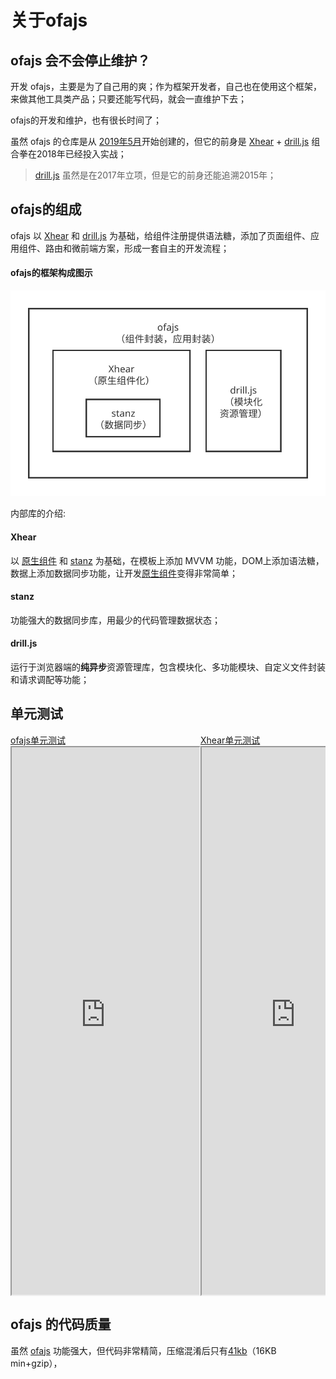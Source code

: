 # 关于ofajs

## ofajs 会不会停止维护？

开发 ofajs，主要是为了自己用的爽；作为框架开发者，自己也在使用这个框架，来做其他工具类产品；只要还能写代码，就会一直维护下去；

ofajs的开发和维护，也有很长时间了；

虽然 ofajs 的仓库是从 [2019年5月](https://github.com/kirakiray/ofa.js/commits/master?after=6430cf81183be2bf556227d872b0ac13e6dd13b3+209&branch=master)开始创建的，但它的前身是 [Xhear](https://github.com/kirakiray/Xhear) + [drill.js](https://github.com/kirakiray/drill.js) 组合拳在2018年已经投入实战；

> [drill.js](https://github.com/kirakiray/drill.js/commits/master?after=a0b907ff01fe443420b8272c37b295ebff7c5854+104&branch=master) 虽然是在2017年立项，但是它的前身还能追溯2015年；

## ofajs的组成

ofajs 以 [Xhear](https://github.com/kirakiray/Xhear) 和 [drill.js](https://github.com/kirakiray/drill.js) 为基础，给组件注册提供语法糖，添加了页面组件、应用组件、路由和微前端方案，形成一套自主的开发流程；

#### ofajs的框架构成图示

<img src="./sources/main.svg" style="max-width:100%;">

内部库的介绍:

#### Xhear

以 [原生组件](https://developer.mozilla.org/zh-CN/docs/Web/Web_Components) 和 [stanz](https://github.com/kirakiray/stanz) 为基础，在模板上添加 MVVM 功能，DOM上添加语法糖，数据上添加数据同步功能，让开发[原生组件]((https://developer.mozilla.org/zh-CN/docs/Web/Web_Components))变得非常简单；

#### stanz

功能强大的数据同步库，用最少的代码管理数据状态；

#### drill.js

运行于浏览器端的**纯异步**资源管理库，包含模块化、多功能模块、自定义文件封装和请求调配等功能；

## 单元测试

<div style="display:flex;height:900px;overflow-x:auto;">
    <div style="display:flex;flex-direction:column;">
        <a href="https://kirakiray.github.io/ofa.js/test/test.html">ofajs单元测试</a>
        <iframe src="https://kirakiray.github.io/ofa.js/test/test.html" style="flex:1;"></iframe>
    </div>
    <div style="display:flex;flex-direction:column;">
        <a href="https://kirakiray.github.io/Xhear/test/test.html">Xhear单元测试</a>
        <iframe src="https://kirakiray.github.io/Xhear/test/test.html" style="flex:1;"></iframe>
    </div>
    <div style="display:flex;flex-direction:column;">
        <a href="https://kirakiray.github.io/drill.js/test/test.html">drill.js单元测试</a>
        <iframe src="https://kirakiray.github.io/drill.js/test/test.html" style="flex:1;"></iframe>
    </div>
    <div style="display:flex;flex-direction:column;">
        <a href="https://kirakiray.github.io/stanz/test/test.html">stanz单元测试</a>
        <iframe src="https://kirakiray.github.io/stanz/test/test.html" style="flex:1;"></iframe>
    </div>
</div>

## ofajs 的代码质量

虽然 [ofajs](https://cdn.jsdelivr.net/gh/kirakiray/ofa.js/dist/ofa.min.js) 功能强大，但代码非常精简，压缩混淆后只有[41kb](https://kirakiray.github.io/ofa.js/dist/ofa.min.js)（16KB min+gzip），